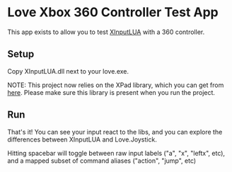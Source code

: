 Love Xbox 360 Controller Test App
====================

This app exists to allow you to test [XInputLUA](https://github.com/mrcharles/XInputLUA) with a 360 controller. 

Setup
-------

Copy XInputLUA.dll next to your love.exe. 

NOTE: This project now relies on the XPad library, which you can get from [here](https://github.com/mrcharles/XPad). Please make sure this library is present when you run the project. 


Run
---

That's it! You can see your input react to the libs, and you can explore the differences between XInputLUA and Love.Joystick. 

Hitting spacebar will toggle between raw input labels ("a", "x", "leftx", etc), and a mapped subset of command aliases ("action", "jump", etc)
